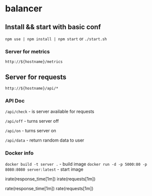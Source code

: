 # balancer

## Install && start with basic conf
`npm use | npm install | npm start` or `./start.sh`

### Server for metrics
`http://${hostname}/metrics`

## Server for requests 
`http://${hostname}/api/*`

### API Doc

`/api/check` - is server available for requests

`/api/off` - turns server off

`/api/on` - turns server on

`/api/data` - return random data to user

### Docker info

`docker build -t server .` - build image
`docker run -d -p 5000:80 -p 8080:8080 server:latest` - start image

irate(response_time[1m])
irate(requests[1m])

rate(response_time[1m])
rate(requests[1m])